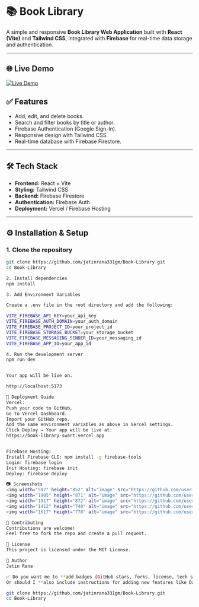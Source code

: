 # 📚 Book Library

A simple and responsive **Book Library Web Application** built with **React (Vite)** and **Tailwind CSS**, integrated with **Firebase** for real-time data storage and authentication.

---
## 🌐 Live Demo
[![Live Demo](https://img.shields.io/badge/Live%20Demo-Book%20Library-brightgreen?style=for-the-badge&logo=vercel)](https://book-library-swart.vercel.app)

## ✅ Features
- Add, edit, and delete books.
- Search and filter books by title or author.
- Firebase Authentication (Google Sign-In).
- Responsive design with Tailwind CSS.
- Real-time database with Firebase Firestore.

---

## 🛠 Tech Stack
- **Frontend:** React + Vite
- **Styling:** Tailwind CSS
- **Backend:** Firebase Firestore
- **Authentication:** Firebase Auth
- **Deployment:** Vercel / Firebase Hosting

---

## ⚙️ Installation & Setup

### 1. Clone the repository
```bash
git clone https://github.com/jatinrana331gm/Book-Library.git
cd Book-Library

2. Install dependencies
npm install

3. Add Environment Variables

Create a .env file in the root directory and add the following:

VITE_FIREBASE_API_KEY=your_api_key
VITE_FIREBASE_AUTH_DOMAIN=your_auth_domain
VITE_FIREBASE_PROJECT_ID=your_project_id
VITE_FIREBASE_STORAGE_BUCKET=your_storage_bucket
VITE_FIREBASE_MESSAGING_SENDER_ID=your_messaging_id
VITE_FIREBASE_APP_ID=your_app_id

4. Run the development server
npm run dev


Your app will be live on.

http://localhost:5173

🚀 Deployment Guide
Vercel: 
Push your code to GitHub.
Go to Vercel Dashboard.
Import your GitHub repo.
Add the same environment variables as above in Vercel settings.
Click Deploy → Your app will be live at:
https://book-library-swart.vercel.app


Firebase Hosting:
Install Firebase CLI: npm install -g firebase-tools
Login: firebase login
Init Hosting: firebase init
Deploy: firebase deploy

📷 Screenshots
<img width="597" height="852" alt="image" src="https://github.com/user-attachments/assets/65cb0410-cc45-424d-a2e5-48eeeea240c5" />
<img width="1905" height="871" alt="image" src="https://github.com/user-attachments/assets/75d34c85-2bea-4438-a46c-f438ac6217c9" />
<img width="1917" height="872" alt="image" src="https://github.com/user-attachments/assets/608742a4-1842-443b-8a95-dd33414f857c" />
<img width="1412" height="740" alt="image" src="https://github.com/user-attachments/assets/3954b387-05e4-4a0d-b696-d0f2e8799c41" />
<img width="1617" height="778" alt="image" src="https://github.com/user-attachments/assets/f5347c45-2bba-4608-835a-24d585c70bbd" />

🤝 Contributing
Contributions are welcome!
Feel free to fork the repo and create a pull request.

📄 License
This project is licensed under the MIT License.

👤 Author
Jatin Rana

✅ Do you want me to **add badges (GitHub stars, forks, license, tech stack icons)** and **a better screenshot layout** for this README?  
Or should I **also include instructions for adding new features like Dark Mode, Search, and Auth in README**?

git clone https://github.com/jatinrana331gm/Book-Library.git
cd Book-Library
